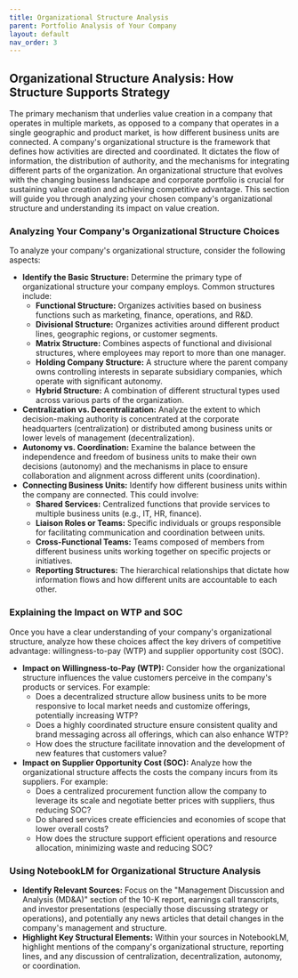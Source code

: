 ```yaml
---
title: Organizational Structure Analysis
parent: Portfolio Analysis of Your Company
layout: default
nav_order: 3
---
```


## Organizational Structure Analysis: How Structure Supports Strategy

The primary mechanism that underlies value creation in a company that operates in multiple markets, as opposed to a company that operates in a single geographic and product market, is how different business units are connected. A company's organizational structure is the framework that defines how activities are directed and coordinated. It dictates the flow of information, the distribution of authority, and the mechanisms for integrating different parts of the organization. An organizational structure that evolves with the changing business landscape and corporate portfolio is crucial for sustaining value creation and achieving competitive advantage. This section will guide you through analyzing your chosen company's organizational structure and understanding its impact on value creation.

### Analyzing Your Company's Organizational Structure Choices

To analyze your company's organizational structure, consider the following aspects:

* **Identify the Basic Structure:** Determine the primary type of organizational structure your company employs. Common structures include:
    * **Functional Structure:** Organizes activities based on business functions such as marketing, finance, operations, and R&D.
    * **Divisional Structure:** Organizes activities around different product lines, geographic regions, or customer segments.
    * **Matrix Structure:** Combines aspects of functional and divisional structures, where employees may report to more than one manager.
    * **Holding Company Structure:** A structure where the parent company owns controlling interests in separate subsidiary companies, which operate with significant autonomy.
    * **Hybrid Structure:** A combination of different structural types used across various parts of the organization.
* **Centralization vs. Decentralization:** Analyze the extent to which decision-making authority is concentrated at the corporate headquarters (centralization) or distributed among business units or lower levels of management (decentralization).
* **Autonomy vs. Coordination:** Examine the balance between the independence and freedom of business units to make their own decisions (autonomy) and the mechanisms in place to ensure collaboration and alignment across different units (coordination).
* **Connecting Business Units:** Identify how different business units within the company are connected. This could involve:
    * **Shared Services:** Centralized functions that provide services to multiple business units (e.g., IT, HR, finance).
    * **Liaison Roles or Teams:** Specific individuals or groups responsible for facilitating communication and coordination between units.
    * **Cross-Functional Teams:** Teams composed of members from different business units working together on specific projects or initiatives.
    * **Reporting Structures:** The hierarchical relationships that dictate how information flows and how different units are accountable to each other.

### Explaining the Impact on WTP and SOC

Once you have a clear understanding of your company's organizational structure, analyze how these choices affect the key drivers of competitive advantage: willingness-to-pay (WTP) and supplier opportunity cost (SOC).

* **Impact on Willingness-to-Pay (WTP):** Consider how the organizational structure influences the value customers perceive in the company's products or services. For example:
    * Does a decentralized structure allow business units to be more responsive to local market needs and customize offerings, potentially increasing WTP?
    * Does a highly coordinated structure ensure consistent quality and brand messaging across all offerings, which can also enhance WTP?
    * How does the structure facilitate innovation and the development of new features that customers value?
* **Impact on Supplier Opportunity Cost (SOC):** Analyze how the organizational structure affects the costs the company incurs from its suppliers. For example:
    * Does a centralized procurement function allow the company to leverage its scale and negotiate better prices with suppliers, thus reducing SOC?
    * Do shared services create efficiencies and economies of scope that lower overall costs?
    * How does the structure support efficient operations and resource allocation, minimizing waste and reducing SOC?

### Using NotebookLM for Organizational Structure Analysis

* **Identify Relevant Sources:** Focus on the "Management Discussion and Analysis (MD&A)" section of the 10-K report, earnings call transcripts, and investor presentations (especially those discussing strategy or operations), and potentially any news articles that detail changes in the company's management and structure.
* **Highlight Key Structural Elements:** Within your sources in NotebookLM, highlight mentions of the company's organizational structure, reporting lines, and any discussion of centralization, decentralization, autonomy, or coordination.
